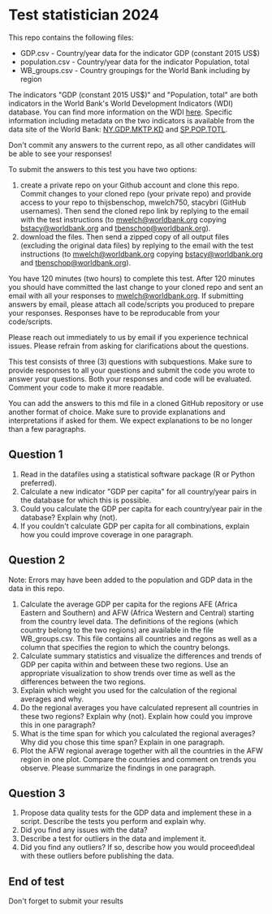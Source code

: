 # Test statistician 2024

This repo contains the following files:
- GDP.csv - Country/year data for the indicator GDP (constant 2015 US$)
- population.csv - Country/year data for the indicator Population, total
- WB_groups.csv - Country groupings for the World Bank including by region

The indicators "GDP (constant 2015 US$)" and "Population, total" are both indicators in the World Bank's World Development Indicators (WDI) database. You can find more information on the WDI [here](https://datatopics.worldbank.org/world-development-indicators/). Specific information including metadata on the two indicators is available from the data site of the World Bank:  [NY.GDP.MKTP.KD](https://data.worldbank.org/indicator/NY.GDP.MKTP.KD) and [SP.POP.TOTL](https://data.worldbank.org/indicator/SP.POP.TOTL).

Don't commit any answers to the current repo, as all other candidates will be able to see your responses!

To submit the answers to this test you have two options: 
1)  create a private repo on your Github account and clone this repo. Commit changes to your cloned repo (your private repo) and provide access to your repo to thijsbenschop, mwelch750, stacybri (GitHub usernames). Then send the cloned repo link by replying to the email with the test instructions (to mwelch@worldbank.org copying bstacy@worldbank.org and tbenschop@worldbank.org). 
2)  download the files. Then send a zipped copy of all output files (excluding the original data files) by replying to the email with the test instructions (to mwelch@worldbank.org copying bstacy@worldbank.org and tbenschop@worldbank.org). 

You have 120 minutes (two hours) to complete this test. After 120 minutes you should have committed the last change to your cloned repo and sent an email with all your responses to mwelch@worldbank.org. If submitting answers by email, please attach all code/scripts you produced to prepare your responses. Responses have to be reproducable from your code/scripts.

Please reach out immediately to us by email if you experience technical issues. Please refrain from asking for clarifications about the questions.

This test consists of three (3) questions with subquestions. Make sure to provide responses to all your questions and submit the code you wrote to answer your questions. Both your responses and code will be evaluated. Comment your code to make it more readable.

You can add the answers to this md file in a cloned GitHub repository or use another format of choice. Make sure to provide explanations and interpretations if asked for them. We expect explanations to be no longer than a few paragraphs.

## Question 1
1) Read in the datafiles using a statistical software package (R or Python preferred).
2) Calculate a new indicator "GDP per capita" for all country/year pairs in the database for which this is possible.
3) Could you calculate the GDP per capita for each country/year pair in the database? Explain why (not).
4) If you couldn't calculate GDP per capita for all combinations, explain how you could improve coverage in one paragraph.

## Question 2
Note: Errors may have been added to the population and GDP data in the data in this repo.

1) Calculate the average GDP per capita for the regions AFE (Africa Eastern and Southern) and AFW (Africa Western and Central) starting from the country level data. The definitions of the regions (which country belong to the two regions) are available in the file WB_groups.csv. This file contains all countries and regons as well as a column that specifies the region to which the country belongs.
2) Calculate summary statistics and visualize the differences and trends of GDP per capita within and between these two regions. Use an appropriate visualization to show trends over time as well as the differences between the two regions.
3) Explain which weight you used for the calculation of the regional averages and why.
4) Do the regional averages you have calculated represent all countries in these two regions? Explain why (not). Explain how could you improve this in one paragraph? 
5) What is the time span for which you calculated the regional averages? Why did you chose this time span? Explain in one paragraph.
6) Plot the AFW regional average together with all the countries in the AFW region in one plot. Compare the countries and comment on trends you observe. Please summarize the findings in one paragraph.

## Question 3
1) Propose data quality tests for the GDP data and implement these in a script. Describe the tests you perform and explain why.
2) Did you find any issues with the data?
3) Describe a test for outliers in the data and implement it.
4) Did you find any outliers? If so, describe how you would proceed\deal with these outliers before publishing the data.

## End of test
Don't forget to submit your results
